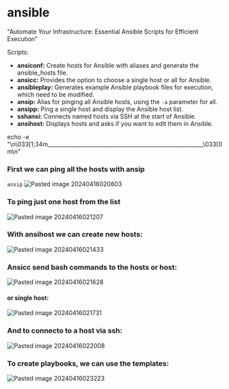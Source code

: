 # ansible
"Automate Your Infrastructure: Essential Ansible Scripts for Efficient Execution"




Scripts:

- **ansiconf:** Create hosts for Ansible with aliases and generate the ansible_hosts file.
- **ansicc:** Provides the option to choose a single host or all for Ansible.
- **ansibleplay:** Generates example Ansible playbook files for execution, which need to be modified.
- **ansip:** Alias for pinging all Ansible hosts, using the `-a` parameter for all.
- **ansipp:** Ping a single host and display the Ansible host list.
- **sshansi:** Connects named hosts via SSH at the start of Ansible.
- **ansihost:** Displays hosts and asks if you want to edit them in Ansible.


echo -e "\n\033[1;34m_________________________________________________________\033[0m\n"


### First we can ping all the hosts with ansip


```ansip```
![Pasted image 20240416020803](https://github.com/4rji/ansible/assets/118249932/344e8f37-e4e4-49ce-9cf8-e8c8dcef15a2)





### To ping just one host from the list

![Pasted image 20240416021207](https://github.com/4rji/ansible/assets/118249932/cc313ac6-4e45-4d39-80cc-27bd168e7382)






### With ansihost we can create new hosts:

![Pasted image 20240416021433](https://github.com/4rji/ansible/assets/118249932/e9604ce6-b40d-4e47-86ed-ed0900086d35)





### Ansicc send bash commands to the hosts or host:

![Pasted image 20240416021628](https://github.com/4rji/ansible/assets/118249932/55b7b72b-b1a2-49b3-ae51-e7d3053600e4)




#### or single host: 
![Pasted image 20240416021731](https://github.com/4rji/ansible/assets/118249932/55ed07f2-7d4f-4144-8640-7c7801858a93)




### And to connecto to a host via ssh:

![Pasted image 20240416022008](https://github.com/4rji/ansible/assets/118249932/92f68e42-78a5-4cc6-b9c4-258ba1a9b62f)




### To create playbooks, we can use the templates:
![Pasted image 20240416023223](https://github.com/4rji/ansible/assets/118249932/3858a1a6-f96e-4774-9219-5018169f215f)
